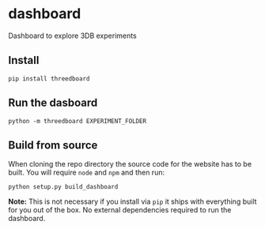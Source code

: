 # dashboard
Dashboard to explore 3DB experiments

## Install

`pip install threedboard`

## Run the dasboard

`python -m threedboard EXPERIMENT_FOLDER`

## Build from source

When cloning the repo directory the source code for the website has to be built. You will require `node` and `npm` and then run:

`python setup.py build_dashboard`

**Note:** This is not necessary if you install via `pip` it ships with everything built for you out of the box. No external dependencies required to run the dashboard.
